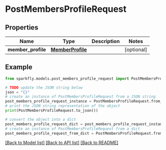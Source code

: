 # PostMembersProfileRequest


## Properties

Name | Type | Description | Notes
------------ | ------------- | ------------- | -------------
**member_profile** | [**MemberProfile**](MemberProfile.md) |  | [optional] 

## Example

```python
from sparkfly.models.post_members_profile_request import PostMembersProfileRequest

# TODO update the JSON string below
json = "{}"
# create an instance of PostMembersProfileRequest from a JSON string
post_members_profile_request_instance = PostMembersProfileRequest.from_json(json)
# print the JSON string representation of the object
print(PostMembersProfileRequest.to_json())

# convert the object into a dict
post_members_profile_request_dict = post_members_profile_request_instance.to_dict()
# create an instance of PostMembersProfileRequest from a dict
post_members_profile_request_from_dict = PostMembersProfileRequest.from_dict(post_members_profile_request_dict)
```
[[Back to Model list]](../README.md#documentation-for-models) [[Back to API list]](../README.md#documentation-for-api-endpoints) [[Back to README]](../README.md)


